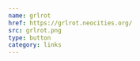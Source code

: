 ```yaml
---
name: grlrot
href: https://grlrot.neocities.org/
src: grlrot.png
type: button
category: links
---
```

